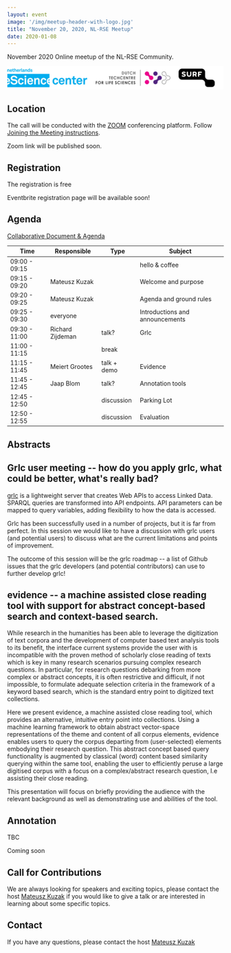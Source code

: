 ```yaml
---
layout: event
image: '/img/meetup-header-with-logo.jpg'
title: "November 20, 2020, NL-RSE Meetup"
date: 2020-01-08
---
```


November 2020 Online meetup of the NL-RSE Community.
<!--break-->
![Logo Banner](/img/meetups/logo-banner.jpg)

## Location
The call will be conducted with the [ZOOM](https://zoom.us) conferencing platform. Follow [Joining the Meeting instructions](https://support.zoom.us/hc/en-us/articles/201362193-Joining-a-Meeting).

Zoom link will be published soon.

## Registration
The registration is free<br />

Eventbrite registration page will be available soon!
<!--
Please register via this [Eventbrite page]().
-->

## Agenda
[Collaborative Document & Agenda](https://tinyurl.com/2020-11-20-nl-rse)

| Time | Responsible | Type | Subject |
| --- | ------------ | ---- | ------- |
| 09:00 - 09:15 | | | hello & coffee |
| 09:15 - 09:20 | Mateusz Kuzak | | Welcome and purpose |
| 09:20 - 09:25 | Mateusz Kuzak | | Agenda and ground rules |
| 09:25 - 09:30 | everyone | | Introductions and announcements |
| 09:30 - 11:00 | Richard Zijdeman | talk? | Grlc |
| 11:00 - 11:15 |  | break |  |
| 11:15 - 11:45 | Meiert Grootes | talk + demo | Evidence |
| 11:45 - 12:45 | Jaap Blom | talk? | Annotation tools |
| 12:45 - 12:50 | | discussion | Parking Lot |
| 12:50 - 12:55 | | discussion | Evaluation |

## Abstracts
## Grlc user meeting -- how do you apply grlc, what could be better, what's really bad?
[grlc](https://github.com/CLARIAH/grlc) is a lightweight server that creates Web APIs to access Linked Data. SPARQL queries are transformed into API endpoints. API parameters can be mapped to query variables, adding flexibility to how the data is accessed.

Grlc has been successfully used in a number of projects, but it is far from perfect. In this session we would like to have a discussion with grlc users (and potential users) to discuss what are the current limitations and points of improvement.

The outcome of this session will be the grlc roadmap -- a list of Github issues that the grlc developers (and potential contributors) can use to further develop grlc!

## evidence -- a machine assisted close reading tool with support for abstract concept-based search and context-based search.

While research in the humanities has been able to leverage the digitization of text corpora and the development of computer based text analysis tools to its benefit, the interface current systems provide the user with is incompatible with the proven method of scholarly close reading of texts which is key in many research scenarios pursuing complex research questions.
In particular, for research questions debarking from more complex or abstract concepts, it is often restrictive and difficult, if not impossible, to formulate adequate selection criteria in the framework of a keyword based search, which is the standard entry point to digitized text collections.

Here we present evidence, a machine assisted close reading tool, which provides an alternative, intuitive entry point into collections. Using a machine learning framework to obtain abstract vector-space representations of the theme and content of all corpus elements, evidence
enables users to query the corpus departing from (user-selected) elements embodying their research question. This abstract concept based query functionality is augmented by classical (word) content based similarity querying within the same tool, enabling the user to efficiently peruse a large digitised corpus with a focus on a complex/abstract research question, I.e assisting their close reading.

This presentation will focus on briefly providing the audience with the relevant background as well as demonstrating use and abilities of the tool.

## Annotation
TBC


Coming soon

## Call for Contributions
We are always looking for speakers and exciting topics, please contact the host [Mateusz Kuzak](mailto:m.kuzak@esciencecenter.nl) if you would like to give a talk or are interested in learning about some specific topics.

## Contact
If you have any questions, please contact the host [Mateusz Kuzak](mailto:m.kuzak@esciencecenter.nl)
